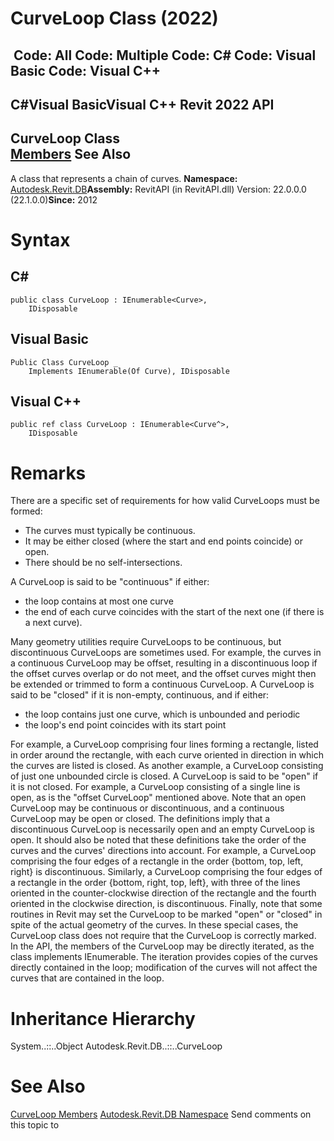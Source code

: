 # CurveLoop Class (2022)

﻿
 Code: All Code: Multiple Code: C# Code: Visual Basic Code: Visual C++   
---  
C#Visual BasicVisual C++
Revit 2022 API  
---  
CurveLoop Class  
[Members](285db73e-4339-644b-beb9-facb19c33d7f.md "CurveLoop Members") See Also  
---  
A class that represents a chain of curves. 
**Namespace:** [Autodesk.Revit.DB](87546ba7-461b-c646-cbb1-2cb8f5bff8b2.md "Autodesk.Revit.DB Namespace")**Assembly:** RevitAPI (in RevitAPI.dll) Version: 22.0.0.0 (22.1.0.0)**Since:** 2012 
# Syntax
C#  
---  
```text
public class CurveLoop : IEnumerable<Curve>, 
	IDisposable
```
  
Visual Basic  
---  
```text
Public Class CurveLoop _
	Implements IEnumerable(Of Curve), IDisposable
```
  
Visual C++  
---  
```text
public ref class CurveLoop : IEnumerable<Curve^>, 
	IDisposable
```
  
# Remarks
There are a specific set of requirements for how valid CurveLoops must be formed: 
  * The curves must typically be continuous.
  * It may be either closed (where the start and end points coincide) or open.
  * There should be no self-intersections.

A CurveLoop is said to be "continuous" if either: 
  * the loop contains at most one curve
  * the end of each curve coincides with the start of the next one (if there is a next curve).

Many geometry utilities require CurveLoops to be continuous, but discontinuous CurveLoops are sometimes used. For example, the curves in a continuous CurveLoop may be offset, resulting in a discontinuous loop if the offset curves overlap or do not meet, and the offset curves might then be extended or trimmed to form a continuous CurveLoop. 
A CurveLoop is said to be "closed" if it is non-empty, continuous, and if either: 
  * the loop contains just one curve, which is unbounded and periodic
  * the loop's end point coincides with its start point

For example, a CurveLoop comprising four lines forming a rectangle, listed in order around the rectangle, with each curve oriented in direction in which the curves are listed is closed. As another example, a CurveLoop consisting of just one unbounded circle is closed. 
A CurveLoop is said to be "open" if it is not closed. For example, a CurveLoop consisting of a single line is open, as is the "offset CurveLoop" mentioned above. Note that an open CurveLoop may be continuous or discontinuous, and a continuous CurveLoop may be open or closed. The definitions imply that a discontinuous CurveLoop is necessarily open and an empty CurveLoop is open. 
It should also be noted that these definitions take the order of the curves and the curves' directions into account. For example, a CurveLoop comprising the four edges of a rectangle in the order {bottom, top, left, right} is discontinuous. Similarly, a CurveLoop comprising the four edges of a rectangle in the order {bottom, right, top, left}, with three of the lines oriented in the counter-clockwise direction of the rectangle and the fourth oriented in the clockwise direction, is discontinuous. 
Finally, note that some routines in Revit may set the CurveLoop to be marked "open" or "closed" in spite of the actual geometry of the curves. In these special cases, the CurveLoop class does not require that the CurveLoop is correctly marked. 
In the API, the members of the CurveLoop may be directly iterated, as the class implements IEnumerable<Curve>. The iteration provides copies of the curves directly contained in the loop; modification of the curves will not affect the curves that are contained in the loop. 
# Inheritance Hierarchy
System..::..Object Autodesk.Revit.DB..::..CurveLoop
# See Also
[CurveLoop Members](285db73e-4339-644b-beb9-facb19c33d7f.md "CurveLoop Members")
[Autodesk.Revit.DB Namespace](87546ba7-461b-c646-cbb1-2cb8f5bff8b2.md "Autodesk.Revit.DB Namespace")
Send comments on this topic to 